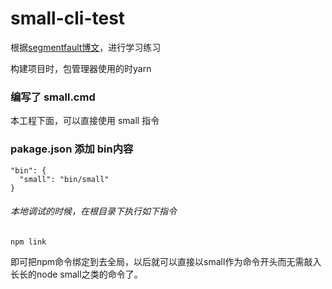 # small-cli-test

根据<a href="https://segmentfault.com/a/1190000006190814" target="_blank">segmentfault博文</a>，进行学习练习

构建项目时，包管理器使用的时yarn

### 编写了 small.cmd
本工程下面，可以直接使用 small 指令

### pakage.json 添加 bin内容
```
"bin": {
  "small": "bin/small"
}
```
###### 本地调试的时候，在根目录下执行如下指令
```
npm link
```
即可把npm命令绑定到去全局，以后就可以直接以small作为命令开头而无需敲入长长的node small之类的命令了。